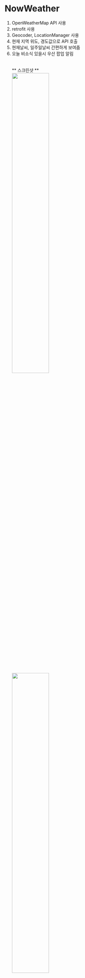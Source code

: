 # NowWeather

1. OpenWeatherMap API 사용
2. retrofit 사용
3. Geocoder, LocationManager 사용
4. 현재 지역 위도, 경도값으로 API 호출
5. 현재날씨, 일주일날씨 간편하게 보여줌
6. 오늘 비소식 있을시 우산 팝업 알림</br></br></br>
** 스크린샷 **</br>
<img src = "https://user-images.githubusercontent.com/45030068/87104326-832d0180-c292-11ea-9b52-bec9197746d4.jpg"  width="50%" height="50%"></br>
<img src = "https://user-images.githubusercontent.com/45030068/87104335-8b853c80-c292-11ea-957e-50eadb1fb07d.jpg"  width="50%" height="50%"></br>
<img src = "https://user-images.githubusercontent.com/45030068/87104339-8f18c380-c292-11ea-8db9-ab56ad453f62.jpg"  width="50%" height="50%">
